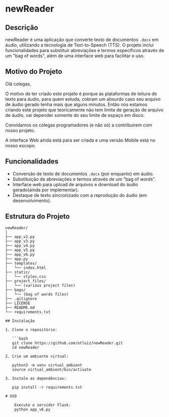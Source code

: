 # newReader

## Descrição
newReader é uma aplicação que converte texto de documentos `.docx` em áudio, utilizando a tecnologia de Text-to-Speech (TTS). O projeto inclui funcionalidades para substituir abreviações e termos específicos através de um "bag of words", além de uma interface web para facilitar o uso.

## Motivo do Projeto

Olá colegas,

O motivo de ter criado este projeto é porque as plataformas de leitura de texto para áudio, para quem estuda, cobram um absurdo caso seu arquivo de áudio gerado tenha mais que alguns minutos. Então nós estamos criando este projeto que teoricamente não tem limite de geração de arquivo de áudio, vai depender somente do seu limite de espaço em disco.

Convidamos os colegas programadores (e não só) a contribuírem com nosso projeto.

A interface Web ainda está para ser criada e uma versão Mobile está no nosso escopo.

## Funcionalidades
- Conversão de texto de documentos `.docx` (por enquanto) em áudio.
- Substituição de abreviações e termos através de um "bag of words".
- Interface web para upload de arquivos e download do áudio gerado(ainda por implementar).
- Destaque de texto sincronizado com a reprodução do áudio (em desenvolvimento).

## Estrutura do Projeto

```plaintext
newReader/
│
├── app_v2.py
├── app_v3.py
├── app_v4.py
├── app_v5.py
├── app_v6.py
├── app.py
├── templates/
│   └── index.html
├── static/
│   └── styles.css
├── project_files/
│   └── (various project files)
├── bags/
│   └── (bag of words files)
├── .gitignore
├── LICENSE
├── README.md
└── requirements.txt

## Instalação

1. Clone o repositório:

   ```bash
   git clone https://github.com/otluiz/newReader.git
   cd newReader

2. Crie um ambiente virtual:

   python3 -m venv virtual_ambient
   source virtual_ambient/bin/activate

3. Instale as dependências:

   pip install -r requirements.txt

# USO
	
	Execute o servidor Flask:
	python app_v6.py
